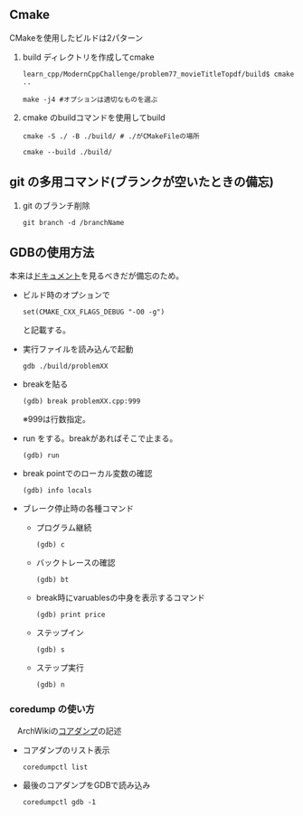 
## Cmake

CMakeを使用したビルドは2パターン

1. build ディレクトリを作成してcmake
    ```
    learn_cpp/ModernCppChallenge/problem77_movieTitleTopdf/build$ cmake ..
    ```
    ```
    make -j4 #オプションは適切なものを選ぶ
    ```
1. cmake のbuildコマンドを使用してbuild
    ```
    cmake -S ./ -B ./build/ # ./がCMakeFileの場所 
    ```
    ```
    cmake --build ./build/
    ```

## git の多用コマンド(ブランクが空いたときの備忘)

1. git のブランチ削除
    ```
    git branch -d /branchName
    ```

## GDBの使用方法
 本来は[ドキュメント](https://www.sourceware.org/gdb/documentation/)を見るべきだが備忘のため。
- ビルド時のオプションで
    ```
    set(CMAKE_CXX_FLAGS_DEBUG "-O0 -g")
    ```
    と記載する。

- 実行ファイルを読み込んで起動
    ```
    gdb ./build/problemXX
    ```
- breakを貼る
    ```
    (gdb) break problemXX.cpp:999
    ```
    ※999は行数指定。
- run をする。breakがあればそこで止まる。
    ```
    (gdb) run
    ```
- break pointでのローカル変数の確認
    ```
    (gdb) info locals
    ```
- ブレーク停止時の各種コマンド
    - プログラム継続
        ```
        (gdb) c
        ```
    - バックトレースの確認
        ```
        (gdb) bt 
        ```
    - break時にvaruablesの中身を表示するコマンド
        ```
        (gdb) print price
        ```
    - ステップイン
        ```
        (gdb) s
        ```
    - ステップ実行
        ```
        (gdb) n
        ```

### coredump の使い方
　ArchWikiの[コアダンプ](https://wiki.archlinux.jp/index.php/%E3%82%B3%E3%82%A2%E3%83%80%E3%83%B3%E3%83%97)の記述
- コアダンプのリスト表示
    ```
    coredumpctl list
    ```
- 最後のコアダンプをGDBで読み込み
    ```
    coredumpctl gdb -1
    ```